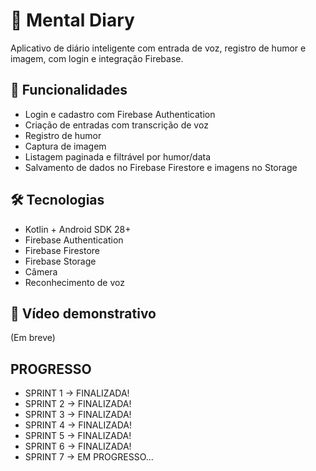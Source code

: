 # 🧠 Mental Diary
Aplicativo de diário inteligente com entrada de voz, registro de humor e imagem, com login e integração Firebase.

## 📱 Funcionalidades
- Login e cadastro com Firebase Authentication
- Criação de entradas com transcrição de voz
- Registro de humor
- Captura de imagem
- Listagem paginada e filtrável por humor/data
- Salvamento de dados no Firebase Firestore e imagens no Storage

## 🛠️ Tecnologias
- Kotlin + Android SDK 28+
- Firebase Authentication
- Firebase Firestore
- Firebase Storage
- Câmera
- Reconhecimento de voz

## 🎥 Vídeo demonstrativo
(Em breve)

## PROGRESSO
- SPRINT 1 -> FINALIZADA!
- SPRINT 2 -> FINALIZADA!
- SPRINT 3 -> FINALIZADA!
- SPRINT 4 -> FINALIZADA!
- SPRINT 5 -> FINALIZADA!
- SPRINT 6 -> FINALIZADA!
- SPRINT 7 -> EM PROGRESSO...

